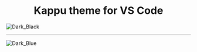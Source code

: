 <h1 align="center">Kappu theme for VS Code </h1>


![Dark_Black](https://user-images.githubusercontent.com/43600997/177200160-c471f860-80f6-4849-aa2e-19f1dfc4f04d.PNG)

____


![Dark_Blue](https://user-images.githubusercontent.com/43600997/177200167-ca5df52b-b50b-4911-8374-a786d73ce987.PNG)
